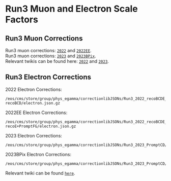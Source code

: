 # Run3 Muon and Electron Scale Factors
## Run3 Muon Corrections
Run3 muon corrections: [`2022`](https://gitlab.cern.ch/cms-muonPOG/muonefficiencies/-/blob/master/Run3/2022/2022_Z/ScaleFactors_Muon_Z_ID_ISO_2022_schemaV2.json) and [`2022EE`](https://gitlab.cern.ch/cms-muonPOG/muonefficiencies/-/blob/master/Run3/2022_EE/2022_Z/ScaleFactors_Muon_Z_ID_ISO_2022_EE_schemaV2.json).<br>Run3 muon corrections: [`2023`](https://gitlab.cern.ch/cms-muonPOG/muonefficiencies/-/blob/master/Run3/2023/2023_Z/ScaleFactors_Muon_Z_ID_ISO_2023_schemaV2.json) and [`2023BPix`](https://gitlab.cern.ch/cms-muonPOG/muonefficiencies/-/blob/master/Run3/2023_BPix/2023_Z/ScaleFactors_Muon_Z_ID_ISO_2023_BPix_schemaV2.json).<br>Relevant twikis can be found here: [`2022`](https://twiki.cern.ch/twiki/bin/view/CMS/MuonRun32022#Introduction) and [`2023`](https://twiki.cern.ch/twiki/bin/view/CMS/MuonRun3_2023). 

## Run3 Electron Corrections
2022 Electron Corrections:<br>
```
/eos/cms/store/group/phys_egamma/correctionlibJSONs/Run3_2022_recoBCDE_PromptFG/2022Re-recoBCD/electron.json.gz
```
2022EE Electron Corrections:<br>
```
/eos/cms/store/group/phys_egamma/correctionlibJSONs/Run3_2022_recoBCDE_PromptFG/2022Re-recoE+PromptFG/electron.json.gz
```
2023 Electron Corrections:<br>
```
/eos/cms/store/group/phys_egamma/correctionlibJSONs/Run3_2023_PromptCD/2023PromptC/electron.json.gz
```
2023BPix Electron Corrections:<br>
```
/eos/cms/store/group/phys_egamma/correctionlibJSONs/Run3_2023_PromptCD/2023PromptD/electron.json.gz
```
Relevant twiki can be found [`here`](https://twiki.cern.ch/twiki/bin/view/CMS/EgammSFandSSRun3). 

